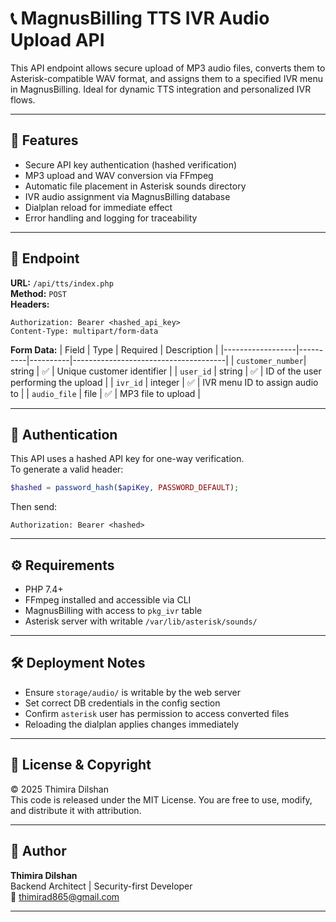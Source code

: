 # 📞 MagnusBilling TTS IVR Audio Upload API

This API endpoint allows secure upload of MP3 audio files, converts them to Asterisk-compatible WAV format, and assigns them to a specified IVR menu in MagnusBilling. Ideal for dynamic TTS integration and personalized IVR flows.

---

## 🚀 Features

- Secure API key authentication (hashed verification)
- MP3 upload and WAV conversion via FFmpeg
- Automatic file placement in Asterisk sounds directory
- IVR audio assignment via MagnusBilling database
- Dialplan reload for immediate effect
- Error handling and logging for traceability

---

## 📂 Endpoint

**URL:** `/api/tts/index.php`  
**Method:** `POST`  
**Headers:**
```http
Authorization: Bearer <hashed_api_key>
Content-Type: multipart/form-data
```

**Form Data:**
| Field            | Type     | Required | Description                          |
|------------------|----------|----------|--------------------------------------|
| `customer_number`| string   | ✅       | Unique customer identifier           |
| `user_id`        | string   | ✅       | ID of the user performing the upload |
| `ivr_id`         | integer  | ✅       | IVR menu ID to assign audio to       |
| `audio_file`     | file     | ✅       | MP3 file to upload                   |

---

## 🔐 Authentication

This API uses a hashed API key for one-way verification.  
To generate a valid header:
```php
$hashed = password_hash($apiKey, PASSWORD_DEFAULT);
```
Then send:
```http
Authorization: Bearer <hashed>
```

---

## ⚙️ Requirements

- PHP 7.4+
- FFmpeg installed and accessible via CLI
- MagnusBilling with access to `pkg_ivr` table
- Asterisk server with writable `/var/lib/asterisk/sounds/`

---

## 🛠️ Deployment Notes

- Ensure `storage/audio/` is writable by the web server
- Set correct DB credentials in the config section
- Confirm `asterisk` user has permission to access converted files
- Reloading the dialplan applies changes immediately

---

## 📄 License & Copyright

© 2025 Thimira Dilshan  
This code is released under the MIT License. You are free to use, modify, and distribute it with attribution.

---

## 🙌 Author

**Thimira Dilshan**  
Backend Architect | Security-first Developer  
📧 thimirad865@gmail.com

---
